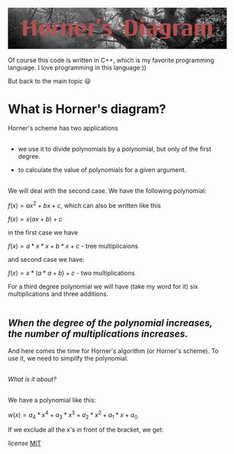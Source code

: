 
![alt text](HornerDiagram.png)

Of course this code is written in C++, which is my favorite programming language. I love programming in this language:))

But back to the main topic :smiley:


**What is Horner's diagram?**
==
Horner's scheme has two applications<br><br>

- we use it to divide polynomials by a polynomial, but only of the first degree.

- to calculate the value of polynomials for a given argument.<br><br>


We will deal with the second case. We have the following polynomial:

$`f(x) = ax^2 + bx + c`$, which can also be written like this

$`f(x) = x(ax + b) + c`$

in the first case we have

$f(x) = a * x * x + b * x + c$  - tree multiplicaions

and second case we have:

$`f(x) = x * (a * a + b) + c`$ - two multiplications
 
For a third degree polynomial we will have (take my word 
for it) six multiplications and three additions.<br><br>

***When the degree of the polynomial increases, the number of multiplications increases.***
--

And here comes the time for Horner's algorithm (or Horner's scheme). To use it, we need to simplify the polynomial.<br><br>

*What is it about?*<br><br>

We have a polynomial like this:

$`w(x) = a_4*x^4 + a_3*x^3 + a_2*x^2 + a_1*x + a_0`$


If we exclude all the x's in front of the bracket, we get:<br>


*license* 
[MIT](https://choosealicense.com/licenses/mit/)
